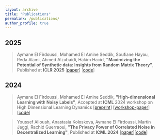 ```yaml
---
layout: archive
title: "Publications"
permalink: /publications/
author_profile: true
---
```


2025
---
> Aymane El Firdoussi, Mohamed El Amine Seddik, Soufiane Hayou, Reda Alami, Ahmed Alzubaidi, Hakim Hacid, **"Maximizing the Potential of Synthetic data: Insights from Random Matrix Theory"**, Published at **ICLR 2025** [[paper](https://elfirdoussilab1.github.io/files/ICLR_2025_Final_paper.pdf)] [[code](https://github.com/elfirdoussilab1/Synthetic-data)]

2024
---
> Aymane El Firdoussi, Mohamed El Amine Seddik, **"High-dimensional Learning with Noisy Labels"**, Accepted at **ICML** 2024 workshop on High Dimensional Learning Dynamics [[preprint](https://elfirdoussilab1.github.io/files/High_dimensional_Learning_with_Noisy_Labels.pdf)] 
[[workshop-paper](https://elfirdoussilab1.github.io/files/A_Random_Matrix_Analysis_of_Learning_with_Noisy_Labels.pdf)] [[code](https://github.com/elfirdoussilab1/High-Dimensional-Learning-Noisy-Labels)]

> Youssef Allouah, Anastasia Koloskova, Aymane El Firdoussi, Martin Jaggi, Rachid Guerraoui, **"The Privacy Power of Correlated Noise in Decentralized Learning"**, Published at **ICML 2024** [[paper](https://elfirdoussilab1.github.io/files/privacy_power.pdf)][[code](https://github.com/elfirdoussilab1/DECOR)]
